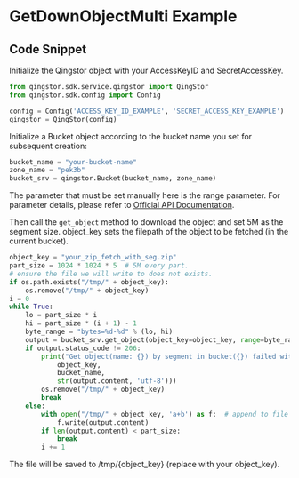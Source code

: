 # GetDownObjectMulti Example

## Code Snippet

Initialize the Qingstor object with your AccessKeyID and SecretAccessKey.

```python
from qingstor.sdk.service.qingstor import QingStor
from qingstor.sdk.config import Config

config = Config('ACCESS_KEY_ID_EXAMPLE', 'SECRET_ACCESS_KEY_EXAMPLE')
qingstor = QingStor(config)
```

Initialize a Bucket object according to the bucket name you set for subsequent creation:

```python
bucket_name = "your-bucket-name"
zone_name = "pek3b"
bucket_srv = qingstor.Bucket(bucket_name, zone_name)
```

The parameter that must be set manually here is the range parameter. For parameter details, please refer to [Official API Documentation](https://docsv4.qingcloud.com/user_guide/storage/object_storage/api/object/basic_opt/get/).

Then call the `get_object` method to download the object and set 5M as the segment size. object_key sets the filepath of the object to be fetched (in the current bucket).

```python
object_key = "your_zip_fetch_with_seg.zip"
part_size = 1024 * 1024 * 5  # 5M every part.
# ensure the file we will write to does not exists.
if os.path.exists("/tmp/" + object_key):
    os.remove("/tmp/" + object_key)
i = 0
while True:
    lo = part_size * i
    hi = part_size * (i + 1) - 1
    byte_range = "bytes=%d-%d" % (lo, hi)
    output = bucket_srv.get_object(object_key=object_key, range=byte_range)
    if output.status_code != 206:
        print("Get object(name: {}) by segment in bucket({}) failed with given message: {}".format(
            object_key,
            bucket_name,
            str(output.content, 'utf-8')))
        os.remove("/tmp/" + object_key)
        break
    else:
        with open("/tmp/" + object_key, 'a+b') as f:  # append to file in binary mode
            f.write(output.content)
        if len(output.content) < part_size:
            break
        i += 1
```

The file will be saved to /tmp/{object_key} (replace with your object_key).
